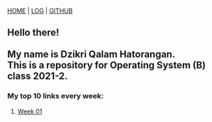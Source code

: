 [HOME](.) | [LOG](TXT/mylog.txt) | [GITHUB](https://github.com/dzikriqalampacil/os212)

## **Hello there!**<br/><br/>My name is Dzikri Qalam Hatorangan.<br/>This is a repository for Operating System (B) class 2021-2.

### My top 10 links every week:

1. [Week 01](W01/)